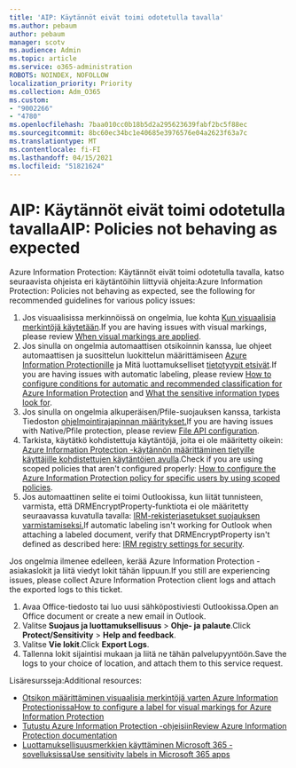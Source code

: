 ```yaml
---
title: 'AIP: Käytännöt eivät toimi odotetulla tavalla'
ms.author: pebaum
author: pebaum
manager: scotv
ms.audience: Admin
ms.topic: article
ms.service: o365-administration
ROBOTS: NOINDEX, NOFOLLOW
localization_priority: Priority
ms.collection: Adm_O365
ms.custom:
- "9002266"
- "4780"
ms.openlocfilehash: 7baa010cc0b18b5d2a295623639fabf2bc5f88ec
ms.sourcegitcommit: 8bc60ec34bc1e40685e3976576e04a2623f63a7c
ms.translationtype: MT
ms.contentlocale: fi-FI
ms.lasthandoff: 04/15/2021
ms.locfileid: "51821624"
---
```

# <a name="aip-policies-not-behaving-as-expected"></a><span data-ttu-id="8a76a-102">AIP: Käytännöt eivät toimi odotetulla tavalla</span><span class="sxs-lookup"><span data-stu-id="8a76a-102">AIP: Policies not behaving as expected</span></span>

<span data-ttu-id="8a76a-103">Azure Information Protection: Käytännöt eivät toimi odotetulla tavalla, katso seuraavista ohjeista eri käytäntöihin liittyviä ohjeita:</span><span class="sxs-lookup"><span data-stu-id="8a76a-103">Azure Information Protection: Policies not behaving as expected, see the following for recommended guidelines for various policy issues:</span></span>

1. <span data-ttu-id="8a76a-104">Jos visuaalisissa merkinnöissä on ongelmia, lue kohta [Kun visuaalisia merkintöjä käytetään](https://docs.microsoft.com/azure/information-protection/configure-policy-markings#when-visual-markings-are-applied).</span><span class="sxs-lookup"><span data-stu-id="8a76a-104">If you are having issues with visual markings, please review [When visual markings are applied](https://docs.microsoft.com/azure/information-protection/configure-policy-markings#when-visual-markings-are-applied).</span></span>
2. <span data-ttu-id="8a76a-105">Jos sinulla on ongelmia automaattisen otsikoinnin kanssa, lue ohjeet automaattisen ja suosittelun luokittelun määrittämiseen [Azure Information Protectionille](https://docs.microsoft.com/azure/information-protection/configure-policy-classification) ja Mitä luottamukselliset [tietotyypit etsivät](https://docs.microsoft.com/microsoft-365/compliance/sensitive-information-type-entity-definitions).</span><span class="sxs-lookup"><span data-stu-id="8a76a-105">If you are having issues with automatic labeling, please review [How to configure conditions for automatic and recommended classification for Azure Information Protection](https://docs.microsoft.com/azure/information-protection/configure-policy-classification) and [What the sensitive information types look for](https://docs.microsoft.com/microsoft-365/compliance/sensitive-information-type-entity-definitions).</span></span>
3. <span data-ttu-id="8a76a-106">Jos sinulla on ongelmia alkuperäisen/Pfile-suojauksen kanssa, tarkista Tiedoston [ohjelmointirajapinnan määritykset.](https://docs.microsoft.com/azure/information-protection/develop/file-api-configuration)</span><span class="sxs-lookup"><span data-stu-id="8a76a-106">If you are having issues with Native/Pfile protection, please review [File API configuration](https://docs.microsoft.com/azure/information-protection/develop/file-api-configuration).</span></span>
4. <span data-ttu-id="8a76a-107">Tarkista, käytätkö kohdistettuja käytäntöjä, joita ei ole määritetty oikein: [Azure Information Protection -käytännön määrittäminen tietyille käyttäjille kohdistettujen käytäntöjen avulla](https://docs.microsoft.com/azure/information-protection/configure-policy-scope).</span><span class="sxs-lookup"><span data-stu-id="8a76a-107">Check if you are using scoped policies that aren't configured properly: [How to configure the Azure Information Protection policy for specific users by using scoped policies](https://docs.microsoft.com/azure/information-protection/configure-policy-scope).</span></span>
5. <span data-ttu-id="8a76a-108">Jos automaattinen selite ei toimi Outlookissa, kun liität tunnisteen, varmista, että DRMEncryptProperty-funktiota ei ole määritetty seuraavassa kuvatulla tavalla: [IRM-rekisteriasetukset suojauksen varmistamiseksi.](https://docs.microsoft.com/deployoffice/security/protect-sensitive-messages-and-documents-by-using-irm-in-office#office-2016-irm-registry-key-options)</span><span class="sxs-lookup"><span data-stu-id="8a76a-108">If automatic labeling isn't working for Outlook when attaching a labeled document, verify that DRMEncryptProperty isn't defined as described here: [IRM registry settings for security](https://docs.microsoft.com/deployoffice/security/protect-sensitive-messages-and-documents-by-using-irm-in-office#office-2016-irm-registry-key-options).</span></span>

<span data-ttu-id="8a76a-109">Jos ongelmia ilmenee edelleen, kerää Azure Information Protection -asiakaslokit ja liitä viedyt lokit tähän lippuun.</span><span class="sxs-lookup"><span data-stu-id="8a76a-109">If you still are experiencing issues, please collect Azure Information Protection client logs and attach the exported logs to this ticket.</span></span>

1. <span data-ttu-id="8a76a-110">Avaa Office-tiedosto tai luo uusi sähköpostiviesti Outlookissa.</span><span class="sxs-lookup"><span data-stu-id="8a76a-110">Open an Office document or create a new email in Outlook.</span></span>
2. <span data-ttu-id="8a76a-111">Valitse **Suojaus ja luottamuksellisuus** > **Ohje- ja palaute**.</span><span class="sxs-lookup"><span data-stu-id="8a76a-111">Click **Protect/Sensitivity** > **Help and feedback**.</span></span>
3. <span data-ttu-id="8a76a-112">Valitse **Vie lokit**.</span><span class="sxs-lookup"><span data-stu-id="8a76a-112">Click **Export Logs**.</span></span>
4. <span data-ttu-id="8a76a-113">Tallenna lokit sijaintisi mukaan ja liitä ne tähän palvelupyyntöön.</span><span class="sxs-lookup"><span data-stu-id="8a76a-113">Save the logs to your choice of location, and attach them to this service request.</span></span>

<span data-ttu-id="8a76a-114">Lisäresursseja:</span><span class="sxs-lookup"><span data-stu-id="8a76a-114">Additional resources:</span></span>

- [<span data-ttu-id="8a76a-115">Otsikon määrittäminen visuaalisia merkintöjä varten Azure Information Protectionissa</span><span class="sxs-lookup"><span data-stu-id="8a76a-115">How to configure a label for visual markings for Azure Information Protection</span></span>](https://docs.microsoft.com/azure/information-protection/configure-policy-markings)
- [<span data-ttu-id="8a76a-116">Tutustu Azure Information Protection -ohjeisiin</span><span class="sxs-lookup"><span data-stu-id="8a76a-116">Review Azure Information Protection documentation</span></span>](https://docs.microsoft.com/azure/information-protection/what-is-information-protection)
- [<span data-ttu-id="8a76a-117">Luottamuksellisuusmerkkien käyttäminen Microsoft 365 -sovelluksissa</span><span class="sxs-lookup"><span data-stu-id="8a76a-117">Use sensitivity labels in Microsoft 365 apps</span></span>](https://docs.microsoft.com/microsoft-365/compliance/sensitivity-labels-office-apps)

